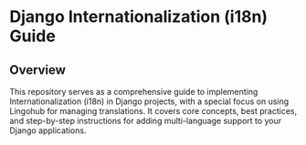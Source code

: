 # Django Internationalization (i18n) Guide

## Overview

This repository serves as a comprehensive guide to implementing Internationalization (i18n) in Django projects, with a special focus on using Lingohub for managing translations. 
It covers core concepts, best practices, and step-by-step instructions for adding multi-language support to your Django applications.
